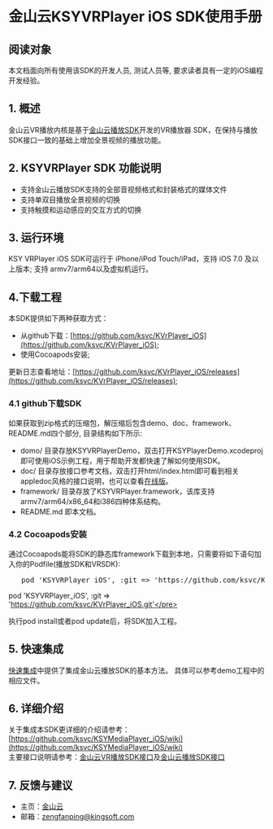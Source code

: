 # 金山云KSYVRPlayer iOS SDK使用手册

## 阅读对象  
本文档面向所有使用该SDK的开发人员, 测试人员等, 要求读者具有一定的iOS编程开发经验。

## 1. 概述  
金山云VR播放内核是基于[金山云播放SDK](https://github.com/ksvc/KSYMediaPlayer_iOS)开发的VR播放器 SDK，在保持与播放SDK接口一致的基础上增加全景视频的播放功能。  

## 2. KSYVRPlayer SDK 功能说明

* 支持金山云播放SDK支持的全部音视频格式和封装格式的媒体文件
* 支持单双目播放全景视频的切换
* 支持触摸和运动感应的交互方式的切换

## 3. 运行环境
KSY VRPlayer iOS SDK可运行于 iPhone/iPod Touch/iPad，支持 iOS 7.0 及以上版本; 支持 armv7/arm64以及虚拟机运行。

## 4.下载工程
本SDK提供如下两种获取方式：  

* 从github下载：[https://github.com/ksvc/KVrPlayer_iOS](https://github.com/ksvc/KVrPlayer_iOS);    
* 使用Cocoapods安装;

更新日志查看地址：[https://github.com/ksvc/KVrPlayer_iOS/releases](https://github.com/ksvc/KVrPlayer_iOS/releases);

### 4.1 github下载SDK 
如果获取到zip格式的压缩包，解压缩后包含demo、doc、framework、README.md四个部分, 目录结构如下所示:  

* domo/ 目录存放KSYVRPlayerDemo，双击打开KSYPlayerDemo.xcodeproj即可使用iOS示例工程，用于帮助开发都快速了解如何使用SDK。  
* doc/ 目录存放接口参考文档，双击打开html/index.html即可看到相关appledoc风格的接口说明，也可以查看[在线版](https://github.com/ksvc/KVrPlayer_iOS/html/index.html)。 
* framework/ 目录存放了KSYVRPlayer.framework，该库支持armv7/arm64/x86_64和i386四种体系结构。 
* README.md 即本文档。

### 4.2 Cocoapods安装  
通过Cocoapods能将SDK的静态库framework下载到本地，只需要将如下语句加入你的Podfile(播放SDK和VRSDK):

   <pre>
   pod 'KSYVRPlayer_iOS', :git => 'https://github.com/ksvc/KSYMediaPlayer_iOS.git'</pre>
   pod 'KSYVRPlayer_iOS', :git => 'https://github.com/ksvc/KVrPlayer_iOS.git'</pre>
   
执行pod install或者pod update后，将SDK加入工程。  

## 5. 快速集成
[快速集成](https://github.com/ksvc/KVrPlayer_iOS/wikis/快速集成)中提供了集成金山云播放SDK的基本方法。
具体可以参考demo工程中的相应文件。

## 6. 详细介绍
关于集成本SDK更详细的介绍请参考：[https://github.com/ksvc/KSYMediaPlayer_iOS/wiki](https://github.com/ksvc/KSYMediaPlayer_iOS/wiki)  
主要接口说明请参考：[金山云VR播放SDK接口](https://github.com/ksvc/KVrPlayer_iOS/html/index.html)及[金山云播放SDK接口](http://ksvc.github.io/KSYMediaPlayer_iOS/html/index.html)

## 7. 反馈与建议
- 主页：[金山云](http://www.ksyun.com/)
- 邮箱：<zengfanping@kingsoft.com>
